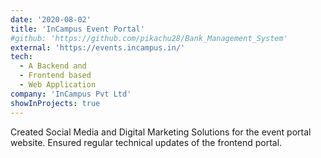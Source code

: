 ```yaml
---
date: '2020-08-02'
title: 'InCampus Event Portal'
#github: 'https://github.com/pikachu28/Bank_Management_System'
external: 'https://events.incampus.in/'
tech:
  - A Backend and
  - Frontend based
  - Web Application
company: 'InCampus Pvt Ltd'
showInProjects: true
---
```


Created Social Media and Digital Marketing Solutions for the event portal website.
Ensured regular technical updates of the frontend portal.